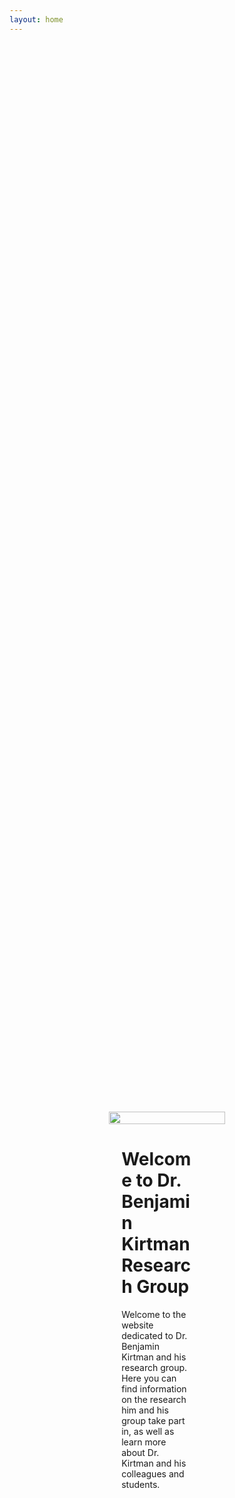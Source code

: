 ```yaml
---
layout: home
---
```

<html lang="en">
<head>
    <meta charset="UTF-8">
    <meta name="viewport" content="width=device-width, initial-scale=1.0">
    <title>{{ site.title }}</title>
    <style>
        .container {
            display: flex;
            align-items: center;
            justify-content: center;
            min-height: 100vh; /* Adjust based on your preference */
            padding: 20px;
        }
        .image-container {
            flex: 1; /* Adjust the flex value if you need */
            max-width: 40%; /* You can adjust the width */
        }
        .image-container img {
            width: 100%;
            height: auto;
        }
        .text-container {
            flex: 1; /* Adjust the flex value if you need */
            max-width: 60%; /* You can adjust the width */
            padding-left: 20px; /* Adjust the spacing between image and text */
        }
    </style>
</head>
<body>
    <div class="container">
        <div class="image-container">
            <img src="{{ '[Kirtman-Research-Group.github.io/assets/images/kirtman_pic.jpg](https://github.com/Kirtman-Research-Group/Kirtman-Research-Group.github.io/blob/main/assets/images/kirtman_pic.jpg?raw=true)'}}" 
        </div>
        <div class="text-container">
            <h1>Welcome to Dr. Benjamin Kirtman Research Group</h1>
            <p>Welcome to the website dedicated to Dr. Benjamin Kirtman and his research group. Here you can find information on the research him and his group take part in, as well as learn more about Dr. Kirtman and his colleagues and students.</p>
            <!-- Add more text or elements as needed -->
        </div>
    </div>
</body>
</html>
